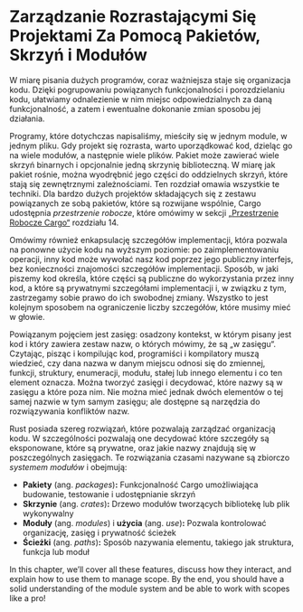 <!-- # Managing Growing Projects with Packages, Crates, and Modules -->
# Zarządzanie Rozrastającymi Się Projektami Za Pomocą Pakietów, Skrzyń i Modułów

W miarę pisania dużych programów, coraz ważniejsza staje się organizacja kodu.
Dzięki pogrupowaniu powiązanych funkcjonalności i porozdzielaniu kodu,
ułatwiamy odnalezienie w nim miejsc odpowiedzialnych za daną funkcjonalność,
a zatem i ewentualne dokonanie zmian sposobu jej działania.

Programy, które dotychczas napisaliśmy, mieściły się w jednym module, w jednym pliku.
Gdy projekt się rozrasta, warto uporządkować kod, dzieląc go na wiele modułów, a następnie wiele plików.
Pakiet może zawierać wiele skrzyń binarnych i opcjonalnie jedną skrzynię biblioteczną.
W miarę jak pakiet rośnie, można wyodrębnić jego części do oddzielnych skrzyń, które stają się zewnętrznymi zależnościami.
Ten rozdział omawia wszystkie te techniki.
Dla bardzo dużych projektów składających się z zestawu powiązanych ze sobą pakietów, które są rozwijane wspólnie, Cargo udostępnia *przestrzenie robocze*, które omówimy w sekcji [„Przestrzenie Robocze Cargo“][workspaces]<!-- ignore --> rozdziału 14.

Omówimy również enkapsulację szczegółów implementacji, która pozwala na ponowne użycie kodu na wyższym poziomie: po zaimplementowaniu operacji, inny kod może wywołać nasz kod poprzez jego publiczny interfejs, bez konieczności znajomości szczegółów implementacji.
Sposób, w jaki piszemy kod określa, które części są publiczne do wykorzystania przez inny kod, a które są prywatnymi szczegółami implementacji i, w związku z tym, zastrzegamy sobie prawo do ich swobodnej zmiany.
Wszystko to jest kolejnym sposobem na ograniczenie liczby szczegółów, które musimy mieć w głowie.

Powiązanym pojęciem jest zasięg: osadzony kontekst, w którym pisany jest kod i który zawiera zestaw nazw, o których mówimy, że są „w zasięgu“. Czytając, pisząc i kompilując kod, programiści i kompilatory muszą wiedzieć, czy dana nazwa w danym miejscu odnosi się do zmiennej, funkcji, struktury, enumeracji, modułu, stałej lub innego elementu i co ten element oznacza.
Można tworzyć zasięgi i decydować, które nazwy są w zasięgu a które poza nim. Nie można mieć jednak dwóch elementów o tej samej nazwie w tym samym zasięgu; ale dostępne są narzędzia do rozwiązywania konfliktów nazw.

Rust posiada szereg rozwiązań, które pozwalają zarządzać organizacją kodu. W szczególności pozwalają one decydować które szczegóły są eksponowane, które są prywatne, oraz jakie nazwy znajdują się w poszczególnych zasięgach. Te rozwiązania czasami nazywane są zbiorczo *systemem modułów* i obejmują:

* **Pakiety** (ang. *packages*)**:** Funkcjonalność Cargo umożliwiająca budowanie, testowanie i udostępnianie skrzyń
* **Skrzynie** (ang. *crates*)**:** Drzewo modułów tworzących bibliotekę lub plik wykonywalny
* **Moduły** (ang. *modules*) i **użycia** (ang. *use*)**:** Pozwala kontrolować organizację, zasięg i prywatność ścieżek
* **Ścieżki** (ang. *paths*)**:** Sposób nazywania elementu, takiego jak struktura, funkcja lub moduł

In this chapter, we’ll cover all these features, discuss how they interact, and
explain how to use them to manage scope. By the end, you should have a solid
understanding of the module system and be able to work with scopes like a pro!

[workspaces]: ch14-03-cargo-workspaces.html
